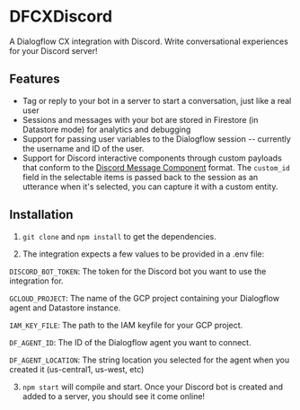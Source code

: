 DFCXDiscord
=
A Dialogflow CX integration with Discord. Write conversational experiences for your Discord server!

Features
-
- Tag or reply to your bot in a server to start a conversation, just like a real user
- Sessions and messages with your bot are stored in Firestore (in Datastore mode) for analytics and debugging
- Support for passing user variables to the Dialogflow session -- currently the username and ID of the user.
- Support for Discord interactive components through custom payloads that conform to the [Discord Message Component](https://discord.com/developers/docs/interactions/message-components) format. The `custom_id` field in the selectable items is passed back to the session as an utterance when it's selected, you can capture it with a custom entity.

Installation
--

1. `git clone` and `npm install` to get the dependencies.

2. The integration expects a few values to be provided in a .env file:

`DISCORD_BOT_TOKEN`: The token for the Discord bot you want to use the integration for.

`GCLOUD_PROJECT`: The name of the GCP project containing your Dialogflow agent and Datastore instance.

`IAM_KEY_FILE`: The path to the IAM keyfile for your GCP project.

`DF_AGENT_ID`: The ID of the Dialogflow agent you want to connect.

`DF_AGENT_LOCATION`: The string location you selected for the agent when you created it (us-central1, us-west, etc)

3. `npm start` will compile and start. Once your Discord bot is created and added to a server, you should see it come online!

